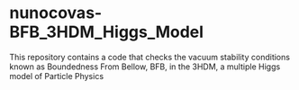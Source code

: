 # nunocovas-BFB_3HDM_Higgs_Model
This repository contains a code that checks the vacuum stability conditions known as Boundedness From Bellow, BFB, in the 3HDM, a multiple Higgs model of Particle Physics 
